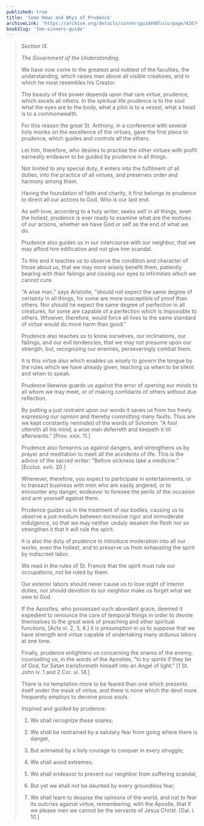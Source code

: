 ```yaml
---
published: true
title: 'Some Hows and Whys of Prudence'
archiveLink: 'https://archive.org/details/sinnersguide00luis/page/416?view=theater'
bookSlug: 'the-sinners-guide'
---
```


> *Section IX.*
>
> *The Government of the Understanding.*
>
> We have now come to the greatest and noblest of the faculties, the understanding, which raises man above all visible creatures, and in which he most resembles his Creator.
>
> The beauty of this power depends upon that rare virtue, prudence, which excels all others. In the spiritual life prudence is to the soul what the eyes are to the body, what a pilot is to a vessel, what a head is to a commonwealth.
> 
> For this reason the great St. Anthony, in a conference with several holy monks on the excellence of the virtues, gave the first place to prudence, which guides and controls all the others.
> 
> Let him, therefore, who desires to practise the other virtues with profit earnestly endeavor to be guided by prudence in all things.
> 
> Not limited to any special duty, it enters into the fulfilment of all duties, into the practice of all virtues, and preserves order and harmony among them.
> 
> Having the foundation of faith and charity, it first belongs to prudence to direct all our actions to God, Who is our last end.
> 
> As self-love, according to a holy writer, seeks self in all things, even the holiest, prudence is ever ready to examine what are the motives of our actions, whether we have God or self as the end of what we do.
> 
> Prudence also guides us in our intercourse with our neighbor, that we may afford him edification and not give him scandal.
> 
> To this end it teaches us to observe the condition and character of those about us, that we may more wisely benefit them, patiently bearing with their failings and closing our eyes to infirmities which we cannot cure.
> 
> "A wise man," says Aristotle, "should not expect the same degree of certainty in all things, for some are more susceptible of proof than others. Nor should he expect the same degree of perfection in all creatures, for some are capable of a perfection which is impossible to others. Whoever, therefore, would force all lives to the same standard of virtue would do more harm than good."
> 
> Prudence also teaches us to know ourselves, our inclinations, our failings, and our evil tendencies, that we may not presume upon our strength, but, recognizing our enemies, perseveringly combat them.
> 
> It is this virtue also which enables us wisely to govern the tongue by the rules which we have already given, teaching us when to be silent and when to speak.
> 
> Prudence likewise guards us against the error of opening our minds to all whom we may meet, or of making confidants of others without due reflection.
> 
> By putting a just restraint upon our words it saves us from too freely expressing our opinion and thereby committing many faults. Thus are we kept constantly reminded of the words of Solomon: "A fool uttereth all his mind; a wise man deferreth and keepeth it till afterwards." [Prov. xxix. 11.]
> 
> Prudence also forearms us against dangers, and strengthens us by prayer and meditation to meet all the accidents of life. This is the advice of the sacred writer: "Before sickness take a medicine." [Ecclus. xviii. 20.]
> 
> Whenever, therefore, you expect to participate in entertainments, or to transact business with men who are easily angered, or to encounter any danger, endeavor to foresee the perils of the occasion and arm yourself against them.
> 
> Prudence guides us in the treatment of our bodies, causing us to observe a just medium between excessive rigor and immoderate indulgence, so that we may neither unduly weaken the flesh nor so strengthen it that it will rule the spirit.
> 
> It is also the duty of prudence to introduce moderation into all our works, even the holiest, and to preserve us from exhausting the spirit by indiscreet labor.
> 
> We read in the rules of St. Francis that the spirit must rule our occupations, not be ruled by them.
> 
> Our exterior labors should never cause us to lose sight of interior duties, nor should devotion to our neighbor make us forget what we owe to God.
> 
> If the Apostles, who possessed such abundant grace, deemed it expedient to renounce the care of temporal things in order to devote themselves to the great work of preaching and other spiritual functions, [Acts vi. 2, 3, 4.] it is presumption in us to suppose that we have strength and virtue capable of undertaking many arduous labors at one time.
> 
> Finally, prudence enlightens us concerning the snares of the enemy, counselling us, in the words of the Apostles, "to try spirits if they be of God, for Satan transformeth himself into an Angel of light." [1 St. John iv. 1 and 2 Cor. xi. 14.]
> 
> There is no temptation more to be feared than one which presents itself under the mask of virtue, and there is none which the devil more frequently employs to deceive pious souls.
> 
> Inspired and guided by prudence:
> 
> 1. We shall recognize these snares;
> 
> 2. We shall be restrained by a salutary fear from going where there is danger,
> 
> 3. But animated by a holy courage to conquer in every struggle;
> 
> 4. We shall avoid extremes;
> 
> 5. We shall endeavor to prevent our neighbor from suffering scandal,
> 
> 6. But yet we shall not be daunted by every groundless fear;
> 
> 7. We shall learn to despise the opinions of the world, and not to fear its outcries against virtue, remembering, with the Apostle, that if we please men we cannot be the servants of Jesus Christ. [Gal. i. 10.]